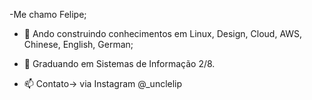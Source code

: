 -Me chamo Felipe;
- 👀 Ando construindo conhecimentos em Linux, Design, Cloud, AWS, Chinese, English, German;
- 💞️  Graduando em Sistemas de Informação 2/8.

- 📫 Contato-> via Instagram @_unclelip



